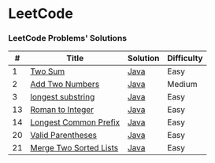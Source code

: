 LeetCode
========
### LeetCode Problems' Solutions
| # | Title | Solution | Difficulty |
|---| ----- | -------- | ---------- |
|1| [Two Sum](https://leetcode.com/problems/two-sum/description/) | [Java](./algorithms/TwoSum/) | Easy |
|2| [Add Two Numbers](https://leetcode-cn.com/problems/add-two-numbers/description/) | [Java](./algorithms/AddTwoNum/AddTwoNum.java) | Medium |
|3| [longest substring](https://leetcode-cn.com/problems/longest-substring-without-repeating-characters/description/) | [Java](./algorithms/LongestSubstring/) | Easy |
|13| [Roman to Integer](https://leetcode-cn.com/problems/roman-to-integer/description/) | [Java](./algorithms/RomanToInteger/RomanToInteger.java) | Easy |
|14| [Longest Common Prefix ](https://leetcode-cn.com/problems/longest-common-prefix/description/) | [Java](./algorithms/LongestCommonPrefix/LongestCommonPrefix.java) | Easy |
|20| [Valid Parentheses ](https://leetcode-cn.com/problems/valid-parentheses/description/) | [Java](./algorithms/ValidParentheses/ValidParentheses.java) | Easy |
|21| [Merge Two Sorted Lists ](https://leetcode-cn.com/problems/merge-two-sorted-lists/description/) | [Java](./algorithms/MergeTwoSortedLists/MergeTwoSortedLists.java) | Easy |
